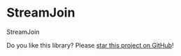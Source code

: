 # StreamJoin

StreamJoin

Do you like this library? Please [star this project on GitHub](https://github.com/ricaun/StreamJoin/stargazers)!
